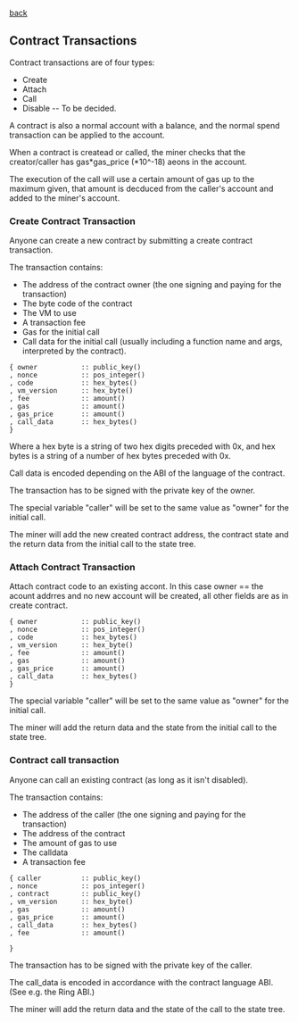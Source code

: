 [back](./contracts.md)
## Contract Transactions

Contract transactions are of four types:
- Create
- Attach
- Call
- Disable -- To be decided.

A contract is also a normal account with a balance,
and the normal spend transaction can be applied to the account.

When a contract is createad or called, the miner checks that the
creator/caller has gas*gas_price (*10^-18) aeons in the account.

The execution of the call will use a certain amount of gas up to
the maximum given, that amount is decduced from the caller's
account and added to the miner's account.

### Create Contract Transaction

Anyone can create a new contract by submitting a create contract transaction.

The transaction contains:
- The address of the contract owner (the one signing and paying for the transaction) 
- The byte code of the contract
- The VM to use
- A transaction fee
- Gas for the initial call
- Call data for the initial call (usually including a function name and args, interpreted by the contract).


```
{ owner           :: public_key()
, nonce           :: pos_integer()
, code            :: hex_bytes()
, vm_version      :: hex_byte()
, fee             :: amount()
, gas             :: amount()
, gas_price       :: amount()
, call_data       :: hex_bytes()
}
```

Where a hex byte is a string of two hex digits preceded with 0x,
and hex bytes is a string of a number of hex bytes preceded with 0x.

Call data is encoded depending on the ABI of the language of the contract.

The transaction has to be signed with the private key of the owner.

The special variable "caller" will be set to the same value as "owner"
for the initial call.

The miner will add the new created contract address, the contract state
and the return data from the initial call to the state tree.


### Attach Contract Transaction

Attach contract code to an existing accont.
In this case owner == the acount addrres and no new account will be created,
all other fields are as in create contract.


```
{ owner           :: public_key()
, nonce           :: pos_integer()
, code            :: hex_bytes()
, vm_version      :: hex_byte()
, fee             :: amount()
, gas             :: amount()
, gas_price       :: amount()
, call_data       :: hex_bytes()
}
```

The special variable "caller" will be set to the same value as "owner"
for the initial call.

The miner will add the return data and the state from the initial call
to the state tree.


### Contract call transaction

Anyone can call an existing contract (as long as it isn't disabled).

The transaction contains:
- The address of the caller (the one signing and paying for the transaction)
- The address of the contract
- The amount of gas to use
- The calldata
- A transaction fee

```
{ caller          :: public_key()
, nonce           :: pos_integer()
, contract        :: public_key()
, vm_version      :: hex_byte()
, gas             :: amount()
, gas_price       :: amount()
, call_data       :: hex_bytes()
, fee             :: amount()

}
```

The transaction has to be signed with the private key of the caller.

The call_data is encoded in accordance with the contract language ABI.
(See e.g. the Ring ABI.)

The miner will add the return data and the state of the call to the state
tree.
